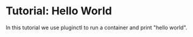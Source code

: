 # Tutorial: Hello World 
In this tutorial we use pluginctl to run a container and print "hello world".

```bash

```
